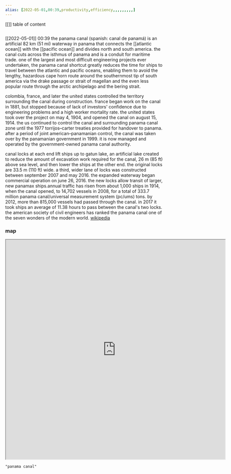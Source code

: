 ```yaml
---
alias: [2022-05-01,00:39,productivity,efficiency,,,,,,,,,]
---
```

[[]]
table of content
```toc
```

[[2022-05-01]] 00:39
the panama canal (spanish: canal de panamá) is an artificial 82 km (51 mi) waterway in panama that connects the [[atlantic ocean]] with the [[pacific ocean]] and divides north and south america. the canal cuts across the isthmus of panama and is a conduit for maritime trade. one of the largest and most difficult engineering projects ever undertaken, the panama canal shortcut greatly reduces the time for ships to travel between the atlantic and pacific oceans, enabling them to avoid the lengthy, hazardous cape horn route around the southernmost tip of south america via the drake passage or strait of magellan and the even less popular route through the arctic archipelago and the bering strait.

colombia, france, and later the united states controlled the territory surrounding the canal during construction. france began work on the canal in 1881, but stopped because of lack of investors' confidence due to engineering problems and a high worker mortality rate. the united states took over the project on may 4, 1904, and opened the canal on august 15, 1914.  the us continued to control the canal and surrounding panama canal zone until the 1977 torrijos–carter treaties provided for handover to panama. after a period of joint american–panamanian control, the canal was taken over by the panamanian government in 1999. it is now managed and operated by the government-owned panama canal authority.

canal locks at each end lift ships up to gatun lake, an artificial lake created to reduce the amount of excavation work required for the canal, 26 m (85 ft) above sea level, and then lower the ships at the other end. the original locks are 33.5 m (110 ft) wide. a third, wider lane of locks was constructed between september 2007 and may 2016. the expanded waterway began commercial operation on june 26, 2016. the new locks allow transit of larger, new panamax ships.annual traffic has risen from about 1,000 ships in 1914, when the canal opened, to 14,702 vessels in 2008, for a total of 333.7 million panama canal/universal measurement system (pc/ums) tons. by 2012, more than 815,000 vessels had passed through the canal. in 2017 it took ships an average of 11.38 hours to pass between the canal's two locks. the american society of civil engineers has ranked the panama canal one of the seven wonders of the modern world.
[wikipedia](https://en.wikipedia.org/wiki/panama%20canal)
### map
<iframe src="https://duckduckgo.com/?t=ffab&q=panama canal&ia=web&iaxm=about" width="700" height="700" ></iframe>

```query
"panama canal"
```